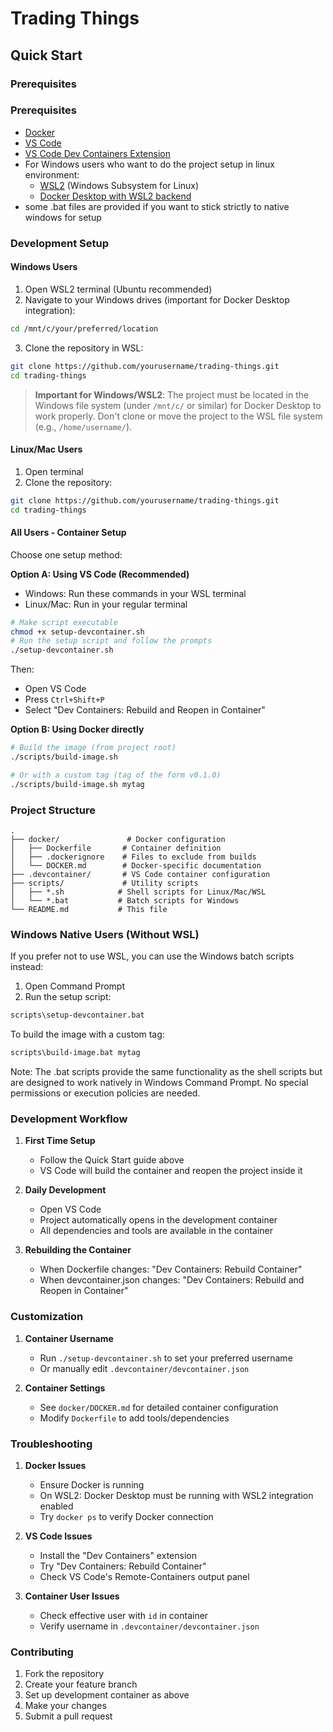 # Trading Things

## Quick Start

### Prerequisites
### Prerequisites
- [Docker](https://docs.docker.com/get-docker/)
- [VS Code](https://code.visualstudio.com/)
- [VS Code Dev Containers Extension](https://marketplace.visualstudio.com/items?itemName=ms-vscode-remote.remote-containers)
- For Windows users who want to do the project setup in linux environment:
  - [WSL2](https://learn.microsoft.com/en-us/windows/wsl/install) (Windows Subsystem for Linux)
  - [Docker Desktop with WSL2 backend](https://docs.docker.com/desktop/wsl/)
- some .bat files are provided if you want to stick strictly to native windows for setup

### Development Setup

#### Windows Users
1. Open WSL2 terminal (Ubuntu recommended)
2. Navigate to your Windows drives (important for Docker Desktop integration):
```bash
cd /mnt/c/your/preferred/location
```
3. Clone the repository in WSL:
```bash
git clone https://github.com/yourusername/trading-things.git
cd trading-things
```

> **Important for Windows/WSL2**: The project must be located in the Windows file system (under `/mnt/c/` or similar) for Docker Desktop to work properly. Don't clone or move the project to the WSL file system (e.g., `/home/username/`).

#### Linux/Mac Users
1. Open terminal
2. Clone the repository:
```bash
git clone https://github.com/yourusername/trading-things.git
cd trading-things
```

#### All Users - Container Setup
Choose one setup method:

**Option A: Using VS Code (Recommended)**
- Windows: Run these commands in your WSL terminal
- Linux/Mac: Run in your regular terminal
```bash
# Make script executable
chmod +x setup-devcontainer.sh
# Run the setup script and follow the prompts
./setup-devcontainer.sh
```
   Then:
   - Open VS Code
   - Press `Ctrl+Shift+P`
   - Select "Dev Containers: Rebuild and Reopen in Container"

   **Option B: Using Docker directly**
   ```bash
   # Build the image (from project root)
   ./scripts/build-image.sh

   # Or with a custom tag (tag of the form v0.1.0)
   ./scripts/build-image.sh mytag
   ```

### Project Structure
```
.
├── docker/               # Docker configuration
│   ├── Dockerfile       # Container definition
│   ├── .dockerignore    # Files to exclude from builds
│   └── DOCKER.md        # Docker-specific documentation
├── .devcontainer/       # VS Code container configuration
├── scripts/             # Utility scripts
│   ├── *.sh            # Shell scripts for Linux/Mac/WSL
│   └── *.bat           # Batch scripts for Windows
└── README.md           # This file
```

### Windows Native Users (Without WSL)
If you prefer not to use WSL, you can use the Windows batch scripts instead:
1. Open Command Prompt
2. Run the setup script:
```cmd
scripts\setup-devcontainer.bat
```

To build the image with a custom tag:
```cmd
scripts\build-image.bat mytag
```

Note: The .bat scripts provide the same functionality as the shell scripts but are designed to work natively in Windows Command Prompt. No special permissions or execution policies are needed.

### Development Workflow

1. **First Time Setup**
   - Follow the Quick Start guide above
   - VS Code will build the container and reopen the project inside it

2. **Daily Development**
   - Open VS Code
   - Project automatically opens in the development container
   - All dependencies and tools are available in the container

3. **Rebuilding the Container**
   - When Dockerfile changes: "Dev Containers: Rebuild Container"
   - When devcontainer.json changes: "Dev Containers: Rebuild and Reopen in Container"

### Customization

1. **Container Username**
   - Run `./setup-devcontainer.sh` to set your preferred username
   - Or manually edit `.devcontainer/devcontainer.json`

2. **Container Settings**
   - See `docker/DOCKER.md` for detailed container configuration
   - Modify `Dockerfile` to add tools/dependencies

### Troubleshooting

1. **Docker Issues**
   - Ensure Docker is running
   - On WSL2: Docker Desktop must be running with WSL2 integration enabled
   - Try `docker ps` to verify Docker connection

2. **VS Code Issues**
   - Install the "Dev Containers" extension
   - Try "Dev Containers: Rebuild Container"
   - Check VS Code's Remote-Containers output panel

3. **Container User Issues**
   - Check effective user with `id` in container
   - Verify username in `.devcontainer/devcontainer.json`

### Contributing

1. Fork the repository
2. Create your feature branch
3. Set up development container as above
4. Make your changes
5. Submit a pull request

